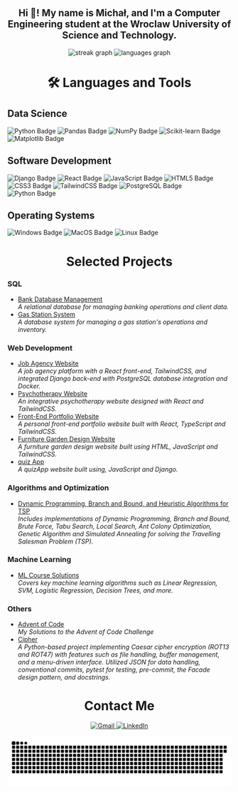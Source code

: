 <h2 align="center">Hi 👋! My name is Michał, and I'm a Computer Engineering student at the Wroclaw University of Science and Technology.</h2>

<div align="center">
  <img src="https://streak-stats.demolab.com?user=00200200&locale=en&mode=daily&theme=dracula&hide_border=false&border_radius=5" height="150" alt="streak graph" />
  <img src="https://github-readme-stats.vercel.app/api/top-langs?username=00200200&locale=en&hide_title=false&layout=compact&card_width=320&langs_count=5&theme=dracula&hide_border=false" height="150" alt="languages graph" />
</div>

<h1 align="center">🛠 Languages and Tools</h1>

<h2>Data Science</h2>
<div align="left">
  <img src="https://img.shields.io/badge/Python-blue?style=for-the-badge&logo=python&logoColor=white" alt="Python Badge" />
  <img src="https://img.shields.io/badge/Pandas-orange?style=for-the-badge&logo=pandas&logoColor=white" alt="Pandas Badge" />
  <img src="https://img.shields.io/badge/NumPy-lightblue?style=for-the-badge&logo=numpy&logoColor=white" alt="NumPy Badge" />
  <img src="https://img.shields.io/badge/Scikit--Learn-green?style=for-the-badge&logo=scikit-learn&logoColor=white" alt="Scikit-learn Badge" />
  <img src="https://img.shields.io/badge/Matplotlib-purple?style=for-the-badge&logo=matplotlib&logoColor=white" alt="Matplotlib Badge" />
</div>

<h2>Software Development</h2>
<div align="left">
  <img src="https://img.shields.io/badge/Django-darkgreen?style=for-the-badge&logo=django&logoColor=white" alt="Django Badge" />
  <img src="https://img.shields.io/badge/React-lightblue?style=for-the-badge&logo=react&logoColor=white" alt="React Badge" />
  <img src="https://img.shields.io/badge/JavaScript-yellow?style=for-the-badge&logo=javascript&logoColor=white" alt="JavaScript Badge" />
  <img src="https://img.shields.io/badge/HTML5-red?style=for-the-badge&logo=html5&logoColor=white" alt="HTML5 Badge" />
  <img src="https://img.shields.io/badge/CSS3-blue?style=for-the-badge&logo=css3&logoColor=white" alt="CSS3 Badge" />
  <img src="https://img.shields.io/badge/TailwindCSS-lightgreen?style=for-the-badge&logo=tailwindcss&logoColor=white" alt="TailwindCSS Badge" />
  <img src="https://img.shields.io/badge/PostgreSQL-blue?style=for-the-badge&logo=postgresql&logoColor=white" alt="PostgreSQL Badge" />
  <img src="https://img.shields.io/badge/Python-blue?style=for-the-badge&logo=python&logoColor=white" alt="Python Badge" />
</div>

<h2>Operating Systems</h2>
<div align="left">
  <img src="https://img.shields.io/badge/Windows-blue?style=for-the-badge&logo=microsoft&logoColor=white" alt="Windows Badge" />

  <img src="https://img.shields.io/badge/MacOS-gray?style=for-the-badge&logo=apple&logoColor=white" alt="MacOS Badge" />
  <img src="https://img.shields.io/badge/Linux-yellow?style=for-the-badge&logo=linux&logoColor=white" alt="Linux Badge" />
</div>

<h1 align="center">Selected Projects</h1>

### **SQL**
- [Bank Database Management](https://github.com/00200200/BankDataBase)  
  *A relational database for managing banking operations and client data.*  
- [Gas Station System](https://github.com/00200200/StacjaPaliw)  
  *A database system for managing a gas station's operations and inventory.*

### **Web Development**
- [Job Agency Website](https://ewc.netlify.app/)  
  *A job agency platform with a React front-end, TailwindCSS, and integrated Django back-end with PostgreSQL database integration and Docker.*
- [Psychotherapy Website](https://www.psychoterapia-aldona.pl/)  
  *An integrative psychotherapy website designed with React and TailwindCSS.* 
- [Front-End Portfolio Website](https://00200200.netlify.app/)  
  *A personal front-end portfolio website built with React, TypeScript and TailwindCSS.*  
- [Furniture Garden Design Website](https://glarddesign.netlify.app/)  
  *A furniture garden design website built using HTML, JavaScript and TailwindCSS.*
- [quiz App](https://github.com/00200200/testownikapp)  
  *A quizApp  website built using, JavaScript and Django.*


### **Algorithms and Optimization**
- [Dynamic Programming, Branch and Bound, and Heuristic Algorithms for TSP](https://github.com/00200200/PEA)  
  *Includes implementations of Dynamic Programming, Branch and Bound, Brute Force, Tabu Search, Local Search, Ant Colony Optimization, Genetic Algorithm and Simulated Annealing for solving the Travelling Salesman Problem (TSP).*

### **Machine Learning**
- [ML Course Solutions](https://github.com/00200200/ML_COURSE)  
  *Covers key machine learning algorithms such as Linear Regression, SVM, Logistic Regression, Decision Trees, and more.*
### **Others**
- [Advent of Code](https://github.com/00200200/AdventOfCode)  
  *My Solutions to the Advent of Code Challenge*
- [Cipher](https://github.com/00200200/Cipher)  
  *A Python-based project implementing Caesar cipher encryption (ROT13 and ROT47) with features such as file handling, buffer management, and a menu-driven interface. Utilized JSON for data handling, conventional commits, pytest for testing, pre-commit, the Facade design pattern, and docstrings.*


<h1 align="center">Contact Me</h1>
<div align="center">
  <a href="mailto:mchfrg@gmail.com" target="_blank">
    <img src="https://img.shields.io/static/v1?message=Gmail&logo=gmail&label=&color=D14836&logoColor=white&labelColor=&style=for-the-badge" height="35" alt="Gmail" />
  </a>
  <a href="https://www.linkedin.com/in/micha%C5%82-furga%C5%82a/" target="_blank">
    <img src="https://img.shields.io/static/v1?message=LinkedIn&logo=linkedin&label=&color=0077B5&logoColor=white&labelColor=&style=for-the-badge" height="35" alt="LinkedIn" />
  </a>
</div>

<br clear="both">

<img src="https://raw.githubusercontent.com/00200200/00200200/output/snake.svg" alt="Snake animation" />
